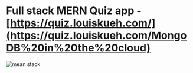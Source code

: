 # Full stack MERN Quiz app - [https://quiz.louiskueh.com/](https://quiz.louiskueh.com/MongoDB%20in%20the%20cloud)
![mean stack](https://www.mindinventory.com/blog/wp-content/uploads/2021/06/mean-stack.png)
